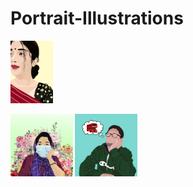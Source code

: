 # Portrait-Illustrations


<img
  src="https://github.com/n0ush1n/Portrait-Illustrations/blob/main/164204008_937551573718506_7557819539585599779_n.jpg"
  alt="Alt text"
  title="Optional title"
  style="display: inline-block; margin: 0 auto; max-height: 100px">
  
  <img
  src="https://github.com/n0ush1n/Portrait-Illustrations/blob/main/176258223_1532850190253687_2342296429643613396_n.jpg"
  alt="Alt text"
  title="Optional title"
  style="display: inline-block; margin: 0 auto; max-height: 100px">
<img
  src="https://github.com/n0ush1n/Portrait-Illustrations/blob/main/Untitled-2%20(1).jpg"
  alt="Alt text"
  title="Optional title"
  style="display: inline-block; margin: 0 auto; max-height: 100px">
